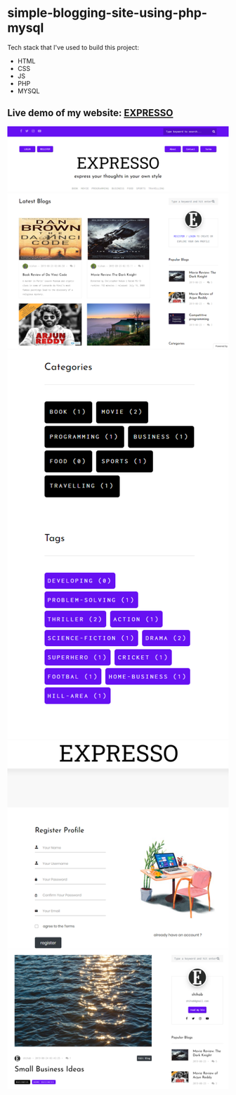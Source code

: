 # simple-blogging-site-using-php-mysql

Tech stack that I've used to build this project:
- HTML
- CSS
- JS
- PHP 
- MYSQL 

## Live demo of my website: [EXPRESSO](https://expresso2022.000webhostapp.com/)

![e01](https://github.com/nishan-paul-2022/simple-blogging-site-using-php-mysql/blob/main/readme/e01.PNG)
![e02](https://github.com/nishan-paul-2022/simple-blogging-site-using-php-mysql/blob/main/readme/e02.png)
![e03](https://github.com/nishan-paul-2022/simple-blogging-site-using-php-mysql/blob/main/readme/e03.PNG)
![e04](https://github.com/nishan-paul-2022/simple-blogging-site-using-php-mysql/blob/main/readme/e04.png)
![e05](https://github.com/nishan-paul-2022/simple-blogging-site-using-php-mysql/blob/main/readme/e05.png)
